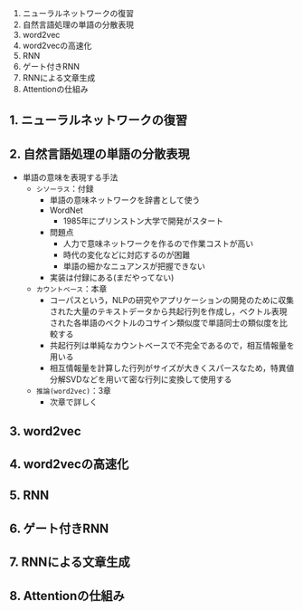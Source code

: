 
1. ニューラルネットワークの復習
2. 自然言語処理の単語の分散表現
3. word2vec
4. word2vecの高速化
5. RNN
6. ゲート付きRNN
7. RNNによる文章生成
8. Attentionの仕組み

## 1. ニューラルネットワークの復習
## 2. 自然言語処理の単語の分散表現

- 単語の意味を表現する手法
    - `シソーラス`：付録
        - 単語の意味ネットワークを辞書として使う
        - WordNet
            - 1985年にプリンストン大学で開発がスタート
        - 問題点
            - 人力で意味ネットワークを作るので作業コストが高い
            - 時代の変化などに対応するのが困難
            - 単語の細かなニュアンスが把握できない
        - 実装は付録にある(まだやってない)
    - `カウントベース`：本章
        - コーパスという，NLPの研究やアプリケーションの開発のために収集された大量のテキストデータから共起行列を作成し，ベクトル表現された各単語のベクトルのコサイン類似度で単語同士の類似度を比較する
        - 共起行列は単純なカウントベースで不完全であるので，相互情報量を用いる
        - 相互情報量を計算した行列がサイズが大きくスパースなため，特異値分解SVDなどを用いて密な行列に変換して使用する
    - `推論(word2vec)`：3章
        - 次章で詳しく

## 3. word2vec
## 4. word2vecの高速化
## 5. RNN
## 6. ゲート付きRNN
## 7. RNNによる文章生成
## 8. Attentionの仕組み
